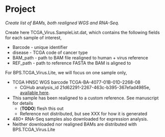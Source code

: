 # Project
*Create list of BAMs, both realigned WGS and RNA-Seq.*

Create here TCGA_Virus.SampleList.dat, which contains the following fields for each sample of interest,
* Barcode - unique identifier
* disease - TCGA code of cancer type
* BAM_path - path to BAM file realigned to human + virus reference
* REF_path - path to reference FASTA the BAM is aligned to

For BPS.TCGA_Virus.Lite, we will focus on one sample only,
* TCGA HNSC WGS barcode TCGA-BA-4077-01B-01D-2268-08
    * CGHub analysis_id 21d62291-2267-463c-b395-367efad4985e, 
      [available here](https://gdc-portal.nci.nih.gov/legacy-archive/files/6533e56c-b5b8-4c85-862b-a5526c5c2e0a).
* This sample has been realigned to a custom reference.  See manuscript for details 
    * (**TODO**) flesh this out
    * Reference not distributed, but see XXX for how it is generated
* 480+ RNA-Seq samples also downloaded for expression analysis.
* Neither downloaded nor realigned BAMs are distributed with BPS.TCGA_Virus.Lite
